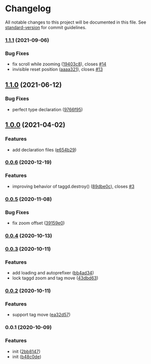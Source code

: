 # Changelog

All notable changes to this project will be documented in this file. See [standard-version](https://github.com/conventional-changelog/standard-version) for commit guidelines.

### [1.1.1](https://github.com/haiweilian/taggd-manager/compare/v1.1.0...v1.1.1) (2021-09-06)


### Bug Fixes

* fix scroll while zooming ([19403c8](https://github.com/haiweilian/taggd-manager/commit/19403c8637f450b2d75781f9e2716a71f1f119f8)), closes [#14](https://github.com/haiweilian/taggd-manager/issues/14)
* invisible reset position ([aaaa321](https://github.com/haiweilian/taggd-manager/commit/aaaa32186097f0e0c0d8e82feed326945bea3aeb)), closes [#13](https://github.com/haiweilian/taggd-manager/issues/13)

## [1.1.0](https://github.com/haiweilian/taggd-manager/compare/v1.0.0...v1.1.0) (2021-06-12)


### Bug Fixes

* perfect type declaration ([9766f95](https://github.com/haiweilian/taggd-manager/commit/9766f959d7ad79ab57209c40e4b9c671c8e5d04d))

## [1.0.0](https://github.com/haiweilian/taggd-manager/compare/v0.0.6...v1.0.0) (2021-04-02)


### Features

* add declaration files ([e654b29](https://github.com/haiweilian/taggd-manager/commit/e654b2924440fa8e4e74302a8c9791e85034751a))

### [0.0.6](https://github.com/haiweilian/taggd-manager/compare/v0.0.5...v0.0.6) (2020-12-19)


### Features

* improving behavior of taggd.destroy() ([89dbe0c](https://github.com/haiweilian/taggd-manager/commit/89dbe0c0a70abf1ca5310b8dbc3e8bb654257b75)), closes [#3](https://github.com/haiweilian/taggd-manager/issues/3)

### [0.0.5](https://github.com/haiweilian/taggd-manager/compare/v0.0.4...v0.0.5) (2020-11-08)


### Bug Fixes

* fix zoom offset ([39159e0](https://github.com/haiweilian/taggd-manager/commit/39159e09503dc744250cd0fb193698b1f8230b38))

### [0.0.4](https://github.com/haiweilian/taggd-manager/compare/v0.0.3...v0.0.4) (2020-10-13)

### [0.0.3](https://github.com/haiweilian/taggd-manager/compare/v0.0.2...v0.0.3) (2020-10-11)


### Features

* add loading and autoprefixer ([bb4ad34](https://github.com/haiweilian/taggd-manager/commit/bb4ad3445e05a61ecf52a7cf31601e2629723b88))
* lock taggd zoom and tag move ([43dbd63](https://github.com/haiweilian/taggd-manager/commit/43dbd63b5fd7b53f1ddf361ccbbdb875a121a5e6))

### [0.0.2](https://github.com/haiweilian/taggd-manager/compare/v0.0.1...v0.0.2) (2020-10-11)


### Features

* support tag move ([ea32d57](https://github.com/haiweilian/taggd-manager/commit/ea32d573cc51815fbc452daf970e46887f454c63))

### 0.0.1 (2020-10-09)


### Features

* init ([2bb8147](https://github.com/haiweilian/taggd-manager/commit/2bb8147aba56f9dac30ab4e8fe1d9f06d50216fc))
* init ([b48c0de](https://github.com/haiweilian/taggd-manager/commit/b48c0de807ee85c841b24b2198ecbf02253834f7))
